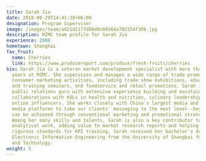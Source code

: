 ```yaml
---
title: Sarah Jia
date: 2018-09-29T14:41:38+06:00
designation: Program Supervisor
image: /images/team/ad21d2177d86d6cb8566a702354f306.jpg
description: MZMC team profile for Sarah Jia
experience: 2008
hometown: Shanghai
fav_fruit:
  name: Cherries
  link: https://www.producereport.com/produce/fresh-fruits/cherries
bio: Sarah Jia is a veteran market development specialist with more than 10
  years at MZMC. She supervises and manages a wide range of trade promotion and
  consumer marketing activities, including trade show exhibitions, educational
  and training seminars, and foodservice and retail promotions. Sarah is also a
  public relations guru with extensive experience building and maintaining
  collaborations with KOLs in health and nutrition, culinary leadership, and
  online influencers. She works closely with China's largest media and social
  media platforms to take our clients' messaging to the next level--beyond what
  can be achieved through conventional marketing and promotional strategies.
  Among her many skills and talents, Sarah is also a key contributor to MZMC's
  analytical work, adding value to market research reports and helping upholding
  rigorous standards for KPI tracking. Sarah received her bachelor's degree in
  Electronic Information Engineering from the University of Shanghai for Science
  and Technology.
weight: 5
---
```

